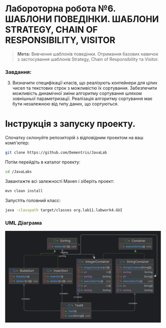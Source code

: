 # Лабороторна робота №6. ШАБЛОНИ ПОВЕДІНКИ. ШАБЛОНИ STRATEGY, CHAIN OF RESPONSIBILITY, VISITOR

> **Мета:** Вивчення шаблонів поведінки. Отримання базових навичок з
застосування шаблонів Strategy, Chain of Responsibility та Visitor.

### Завдання:
3. Визначити специфікації класів, що реалізують контейнери для цілих
   чисел та текстових строк з можливістю їх сортування. Забезпечити
   можливість динамічної зміни алгоритму сортування шляхом зовнішньої
   параметризації. Реалізація алгоритму сортування має бути незалежною
   від типу даних, що сортуються.
# Інструкція з запуску проекту.

Спочатку склонуйте репозиторій з відповідним проектом на ваш комп'ютер:

```bash
git clone https://github.com/Dementris/JavaLab
```
Потім перейдіть в каталог проекту:

```bash
cd /JavaLabs
```
Завантажте всі залежності Maven і зіберіть проект:
```bash
mvn clean install
```

Запустіть головний класс:
```bash
java -classpath target/classes org.lab11.labwork4.GUI
```

### UML Діаграма
![VectorEditor](Test6.png)



